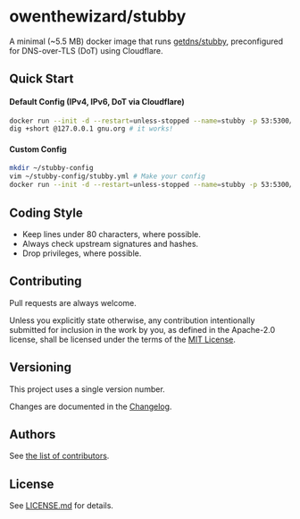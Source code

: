 # owenthewizard/stubby

A minimal (~5.5 MB) docker image that runs
[getdns/stubby](https://github.com/getdns/stubby),
preconfigured for DNS-over-TLS (DoT) using Cloudflare.

## Quick Start

#### Default Config (IPv4, IPv6, DoT via Cloudflare)

```bash
docker run --init -d --restart=unless-stopped --name=stubby -p 53:5300/tcp -p 53:5300/udp owenthewizard/stubby
dig +short @127.0.0.1 gnu.org # it works!
```

#### Custom Config

```bash
mkdir ~/stubby-config
vim ~/stubby-config/stubby.yml # Make your config
docker run --init -d --restart=unless-stopped --name=stubby -p 53:5300/tcp -p 53:5300/udp -v ~/stubby-config:/config:ro -e STUBBY_CONFIG=/config/stubby.yml owenthewizard/stubby # change 5300 to your port
```

## Coding Style

- Keep lines under 80 characters, where possible.
- Always check upstream signatures and hashes.
- Drop privileges, where possible.

## Contributing

Pull requests are always welcome.

Unless you explicitly state otherwise, any contribution intentionally submitted
for inclusion in the work by you, as defined in the Apache-2.0 license, shall
be licensed under the terms of the [MIT License](LICENSE.md).

## Versioning

This project uses a single version number.

Changes are documented in the [Changelog](CHANGELOG.md).

## Authors

See [the list of contributors](https://github.com/owenthewizard/stubby/contributors).

## License

See [LICENSE.md](LICENSE.md) for details.
